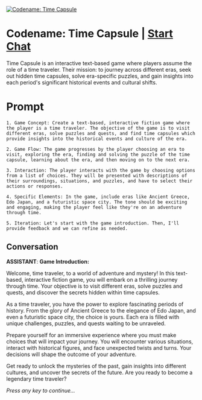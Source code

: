 
[![Codename: Time Capsule](https://flow-prompt-covers.s3.us-west-1.amazonaws.com/icon/futuristic/futu_9.png)](https://gptcall.net/chat.html?data=%7B%22contact%22%3A%7B%22id%22%3A%2256jjNTsHiR1b7PlL_6WgC%22%2C%22flow%22%3Atrue%7D%7D)
# Codename: Time Capsule | [Start Chat](https://gptcall.net/chat.html?data=%7B%22contact%22%3A%7B%22id%22%3A%2256jjNTsHiR1b7PlL_6WgC%22%2C%22flow%22%3Atrue%7D%7D)
Time Capsule is an interactive text-based game where players assume the role of a time traveler. Their mission: to journey across different eras, seek out hidden time capsules, solve era-specific puzzles, and gain insights into each period's significant historical events and cultural shifts.

# Prompt

```
1. Game Concept: Create a text-based, interactive fiction game where the player is a time traveler. The objective of the game is to visit different eras, solve puzzles and quests, and find time capsules which provide insights into the historical events and culture of the era.

2. Game Flow: The game progresses by the player choosing an era to visit, exploring the era, finding and solving the puzzle of the time capsule, learning about the era, and then moving on to the next era.

3. Interaction: The player interacts with the game by choosing options from a list of choices. They will be presented with descriptions of their surroundings, situations, and puzzles, and have to select their actions or responses.

4. Specific Elements: In the game, include eras like Ancient Greece, Edo Japan, and a futuristic space city. The tone should be exciting and engaging, making the player feel like they're on an adventure through time.

5. Iteration: Let's start with the game introduction. Then, I'll provide feedback and we can refine as needed.
```

## Conversation

**ASSISTANT**: **Game Introduction:**



Welcome, time traveler, to a world of adventure and mystery! In this text-based, interactive fiction game, you will embark on a thrilling journey through time. Your objective is to visit different eras, solve puzzles and quests, and discover the secrets hidden within time capsules.



As a time traveler, you have the power to explore fascinating periods of history. From the glory of Ancient Greece to the elegance of Edo Japan, and even a futuristic space city, the choice is yours. Each era is filled with unique challenges, puzzles, and quests waiting to be unraveled.



Prepare yourself for an immersive experience where you must make choices that will impact your journey. You will encounter various situations, interact with historical figures, and face unexpected twists and turns. Your decisions will shape the outcome of your adventure.



Get ready to unlock the mysteries of the past, gain insights into different cultures, and uncover the secrets of the future. Are you ready to become a legendary time traveler?



*Press any key to continue...*


